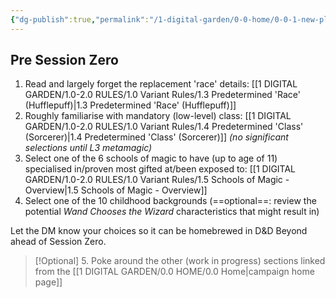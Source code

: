 ```yaml
---
{"dg-publish":true,"permalink":"/1-digital-garden/0-0-home/0-0-1-new-player-checklist/","title":"New Player Checklist"}
---
```


## Pre Session Zero
1. Read and largely forget the replacement 'race' details: [[1 DIGITAL GARDEN/1.0-2.0 RULES/1.0 Variant Rules/1.3 Predetermined 'Race' (Hufflepuff)\|1.3 Predetermined 'Race' (Hufflepuff)]]
2. Roughly familiarise with mandatory (low-level) class: [[1 DIGITAL GARDEN/1.0-2.0 RULES/1.0 Variant Rules/1.4 Predetermined 'Class' (Sorcerer)\|1.4 Predetermined 'Class' (Sorcerer)]] *(no significant selections until L3 metamagic)*
3. Select one of the 6 schools of magic to have (up to age of 11) specialised in/proven most gifted at/been exposed to: [[1 DIGITAL GARDEN/1.0-2.0 RULES/1.0 Variant Rules/1.5 Schools of Magic - Overview\|1.5 Schools of Magic - Overview]]
4. Select one of the 10 childhood backgrounds (==optional==: review the potential *Wand Chooses the Wizard* characteristics that might result in)

Let the DM know your choices so it can be homebrewed in D&D Beyond ahead of Session Zero.

>[!Optional]
>5. Poke around the other (work in progress) sections linked from the [[1 DIGITAL GARDEN/0.0 HOME/0.0 Home\|campaign home page]]

